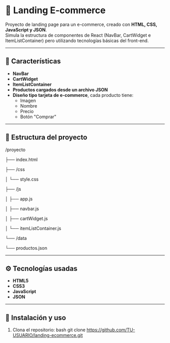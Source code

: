 # 🛒 Landing E-commerce

Proyecto de landing page para un e-commerce, creado con **HTML, CSS, JavaScript y JSON**.  
Simula la estructura de componentes de React (NavBar, CartWidget e ItemListContainer) pero utilizando tecnologías básicas del front-end.  

---

## 📌 Características

- **NavBar**
- **CartWidget**
- **ItemListContainer**
- **Productos cargados desde un archivo JSON**
- **Diseño tipo tarjeta de e-commerce**, cada producto tiene:
  - Imagen
  - Nombre
  - Precio
  - Botón "Comprar"

---

## 📂 Estructura del proyecto

/proyecto

├── index.html

├── /css

│ └── style.css

├── /js

│ ├── app.js

│ ├── navbar.js

│ ├── cartWidget.js

│ └── itemListContainer.js

└── /data

└── productos.json

---

## ⚙️ Tecnologías usadas

- **HTML5**
- **CSS3**
- **JavaScript**
- **JSON**

---

## 🚀 Instalación y uso

1. Clona el repositorio:
   bash
   git clone https://github.com/TU-USUARIO/landing-ecommerce.git
